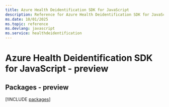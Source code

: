 ```yaml
---
title: Azure Health Deidentification SDK for JavaScript
description: Reference for Azure Health Deidentification SDK for JavaScript
ms.date: 10/01/2025
ms.topic: reference
ms.devlang: javascript
ms.service: healthdeidentification
---
```

# Azure Health Deidentification SDK for JavaScript - preview
## Packages - preview
[!INCLUDE [packages](health-deidentification-index.md)]